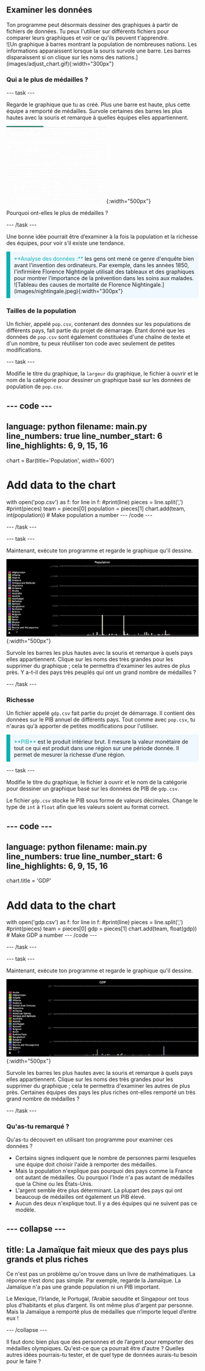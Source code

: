## Examiner les données

<div style="display: flex; flex-wrap: wrap">
<div style="flex-basis: 200px; flex-grow: 1; margin-right: 15px;">
Ton programme peut désormais dessiner des graphiques à partir de fichiers de données. Tu peux l'utiliser sur différents fichiers pour comparer leurs graphiques et voir ce qu'ils peuvent t'apprendre.
</div>
<div>
![Un graphique à barres montrant la population de nombreuses nations. Les informations apparaissent lorsque la souris survole une barre. Les barres disparaissent si on clique sur les noms des nations.](images/adjust_chart.gif){:width="300px"}
</div>
</div>

### Qui a le plus de médailles ?

--- task ---

Regarde le graphique que tu as créé. Plus une barre est haute, plus cette équipe a remporté de médailles. Survole certaines des barres les plus hautes avec la souris et remarque à quelles équipes elles appartiennent.

![Un graphique à barres montrant la population de nombreuses nations. Les informations apparaissent lorsque la souris survole une barre. Les barres disparaissent à mesure que l'on clique sur les noms des nations.](images/adjust_chart.gif){:width="500px"}

Pourquoi ont-elles le plus de médailles ?

--- /task ---

Une bonne idée pourrait être d’examiner à la fois la population et la richesse des équipes, pour voir s’il existe une tendance.

<p style="border-left: solid; border-width:10px; border-color: #0faeb0; background-color: aliceblue; padding: 10px;">
<span style="color: #0faeb0">**Analyse des données :**</span> les gens ont mené ce genre d'enquête bien avant l'invention des ordinateurs. Par exemple, dans les années 1850, l'infirmière Florence Nightingale utilisait des tableaux et des graphiques pour montrer l’importance de la prévention dans les soins aux malades. 
![Tableau des causes de mortalité de Florence Nightingale.](images/nightingale.jpeg){:width="300px"}
</p>

### Tailles de la population

Un fichier, appelé `pop.csv`, contenant des données sur les populations de différents pays, fait partie du projet de démarrage. Étant donné que les données de `pop.csv` sont également constituées d'une chaîne de texte et d'un nombre, tu peux réutiliser ton code avec seulement de petites modifications.

--- task ---

Modifie le titre du graphique, la `largeur` du graphique, le fichier à ouvrir et le nom de la catégorie pour dessiner un graphique basé sur les données de population de `pop.csv`.

--- code ---
---
language: python filename: main.py line_numbers: true line_number_start: 6
line_highlights: 6, 9, 15, 16
---
chart = Bar(title='Population', width='600')

# Add data to the chart
with open('pop.csv') as f: for line in f: #print(line) pieces = line.split(',') #print(pieces) team = pieces[0] population = pieces[1] chart.add(team, int(population))  # Make population a number --- /code ---

--- /task ---

--- task ---

Maintenant, exécute ton programme et regarde le graphique qu'il dessine.

![Un graphique à barres montrant la population de nombreuses nations. Les informations apparaissent lorsque la souris survole une barre. Les barres disparaissent à mesure que l'on clique sur les noms des nations.](images/pop.gif){:width="500px"}

Survole les barres les plus hautes avec la souris et remarque à quels pays elles appartiennent. Clique sur les noms des très grandes pour les supprimer du graphique ; cela te permettra d'examiner les autres de plus près. Y a-t-il des pays très peuplés qui ont un grand nombre de médailles ?

--- /task ---

### Richesse

Un fichier appelé `gdp.csv` fait partie du projet de démarrage. Il contient des données sur le PIB annuel de différents pays. Tout comme avec `pop.csv`, tu n'auras qu'à apporter de petites modifications pour l'utiliser.

<p style="border-left: solid; border-width:10px; border-color: #0faeb0; background-color: aliceblue; padding: 10px;">
<span style="color: #0faeb0">**PIB**</span> est le produit intérieur brut. Il mesure la valeur monétaire de tout ce qui est produit dans une région sur une période donnée. Il permet de mesurer la richesse d’une région.
</p>

--- task ---

Modifie le titre du graphique, le fichier à ouvrir et le nom de la catégorie pour dessiner un graphique basé sur les données de PIB de `gdp.csv`.

Le fichier `gdp.csv` stocke le PIB sous forme de valeurs décimales. Change le type de `int` à `float` afin que les valeurs soient au format correct.

--- code ---
---
language: python filename: main.py line_numbers: true line_number_start: 6
line_highlights: 6, 9, 15, 16
---
chart.title = 'GDP'

# Add data to the chart
with open('gdp.csv') as f: for line in f: #print(line) pieces = line.split(',') #print(pieces) team = pieces[0] gdp = pieces[1] chart.add(team, float(gdp))  # Make GDP a number --- /code ---

--- /task ---

--- task ---

Maintenant, exécute ton programme et regarde le graphique qu'il dessine.

![Un graphique à barres montrant le PIB de nombreuses nations. Les informations apparaissent lorsque la souris survole une barre. Les barres disparaissent à mesure que l'on clique sur les noms des nations.](images/gdp.gif){:width="500px"}

Survole les barres les plus hautes avec la souris et remarque à quels pays elles appartiennent. Clique sur les noms des très grandes pour les supprimer du graphique ; cela te permettra d'examiner les autres de plus près. Certaines équipes des pays les plus riches ont-elles remporté un très grand nombre de médailles ?

--- /task ---

### Qu'as-tu remarqué ?
Qu'as-tu découvert en utilisant ton programme pour examiner ces données ?

 - Certains signes indiquent que le nombre de personnes parmi lesquelles une équipe doit choisir l'aide à remporter des médailles.
 - Mais la population n'explique pas pourquoi des pays comme la France ont autant de médailles. Ou pourquoi l'Inde n'a pas autant de médailles que la Chine ou les États-Unis.
 - L'argent semble être plus déterminant. La plupart des pays qui ont beaucoup de médailles ont également un PIB élevé.
 - Aucun des deux n'explique tout. Il y a des équipes qui ne suivent pas ce modèle.

--- collapse ---
---
title: La Jamaïque fait mieux que des pays plus grands et plus riches
---
Ce n'est pas un problème qu'on trouve dans un livre de mathématiques. La réponse n’est donc pas simple. Par exemple, regarde la Jamaïque. La Jamaïque n'a pas une grande population ni un PIB important.

Le Mexique, l’Irlande, le Portugal, l’Arabie saoudite et Singapour ont tous plus d’habitants et plus d’argent. Ils ont même plus d'argent par personne. Mais la Jamaïque a remporté plus de médailles que n’importe lequel d’entre eux !

--- /collapse ---

Il faut donc bien plus que des personnes et de l’argent pour remporter des médailles olympiques. Qu'est-ce que ça pourrait être d'autre ? Quelles autres idées pourrais-tu tester, et de quel type de données aurais-tu besoin pour le faire ?
